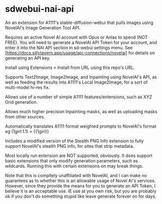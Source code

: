 # sdwebui-nai-api

An an extension for A1111's stable-diffusion-webui that pulls images using NovelAI's Image Generation Tool API.

Requires an active Novel AI account with Opus or Anlas to spend (NOT FREE). You will need to generate a NovelAI API Token for your account, and enter it into the NAI API section in sd-webui settings menu. See [https://docs.sillytavern.app/usage/api-connections/novelai] for details on generating an API key.

Install using Extensions > Install from URL using this repo's URL.


Supports Text2Image, Image2Image, and Inpainting using NovelAI's API, as well as feeding the results into A1111's Local Image2Image, for a sort of multi-model hi-res fix.

Allows use of a number of simple A1111 features/extensions, such as XYZ Grid generation. 

Allows much higher precision Inpainting masks, as well as uploading masks from other sources.

Automatically translates A1111 format weighted prompts to NovelAI's format eg (1girl:1.1) > {{1girl}}

Includes a modified version of the Stealth PNG Info extension to fully support NovelAI's stealth PNG info, for sites that strip metadata.  


Most locally run extension are NOT supported, obviously. It does support basic extensions that only modify generation parameters, such as wildcards. Running this with certain extensions on may break things. 

 
 Note that this is compltely unaffiliated with NovelAI, and I can make no guarantees as to whether this is an allowable usage of Novel AI's services. However, since they provide the means for you to generate an API Token, I believe it is an acceptable use. IE use at you own risk, but you are probably ok if you don't do something stupid like leave generate forever on for days.
 